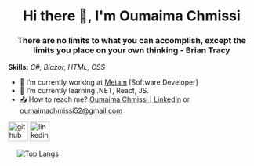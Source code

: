 <h1 align = "center"> Hi there 👋, I'm Oumaima Chmissi</h1>
<h3 align = "center"> There are no limits to what you can accomplish, except the limits you place on your own thinking - Brian Tracy</h3>

 **Skills:** *C#, Blazor, HTML, CSS*

- 🔭 I’m currently working at [Metam](https://www.metam.tech/en) [Software Developer] 
- 🌱 I’m currently learning .NET, React, JS. 
- 📤 How to reach me? [Oumaima Chmissi | LinkedIn](https://www.linkedin.com/in/oumaima-chmissi/) or [oumaimachmissi52@gmail.com](oumaimachmissi52@gmail.com)

[<img src='https://cdn.jsdelivr.net/npm/simple-icons@3.0.1/icons/github.svg' alt='github' height='40'>](https://github.com/OumaimaChmissi)  [<img src='https://cdn.jsdelivr.net/npm/simple-icons@3.0.1/icons/linkedin.svg' alt='linkedin' height='40'>](https://www.linkedin.com/in/https://www.linkedin.com/in/coumaima-chmissi/)  

<a href='https://github.com/pricing'></a> 
[![Top Langs](https://github-readme-stats.vercel.app/api/top-langs/?username=OumaimaChmissi&layout=compact&theme=github_dark&count_private=true)](https://github.com/camipozas/github-readme-stats)


